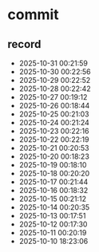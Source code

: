 # commit

## record
- 2025-10-31 00:21:59
- 2025-10-30 00:22:56
- 2025-10-29 00:22:52
- 2025-10-28 00:22:42
- 2025-10-27 00:19:12
- 2025-10-26 00:18:44
- 2025-10-25 00:21:03
- 2025-10-24 00:21:24
- 2025-10-23 00:22:16
- 2025-10-22 00:22:19
- 2025-10-21 00:20:53
- 2025-10-20 00:18:23
- 2025-10-19 00:18:10
- 2025-10-18 00:20:20
- 2025-10-17 00:21:44
- 2025-10-16 00:18:32
- 2025-10-15 00:21:12
- 2025-10-14 00:20:35
- 2025-10-13 00:17:51
- 2025-10-12 00:17:30
- 2025-10-11 00:20:19
- 2025-10-10 18:23:06
